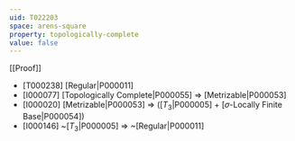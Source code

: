 ```yaml
---
uid: T022203
space: arens-square
property: topologically-complete
value: false
---
```

[[Proof]]

* [T000238] [Regular|P000011]
* [I000077] [Topologically Complete|P000055] => [Metrizable|P000053]
* [I000020] [Metrizable|P000053] => ([$T_3$|P000005] + [$\sigma$-Locally Finite Base|P000054])
* [I000146] ~[$T_3$|P000005] => ~[Regular|P000011]

